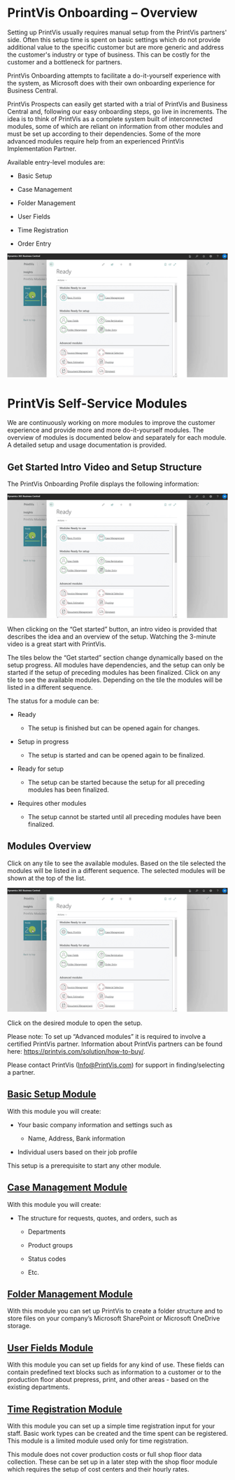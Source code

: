 # PrintVis Onboarding – Overview

Setting up PrintVis usually requires manual setup from the PrintVis
partners' side. Often this setup time is spent on basic settings which
do not provide additional value to the specific customer but are more
generic and address the customer's industry or type of business. This
can be costly for the customer and a bottleneck for partners.

PrintVis Onboarding attempts to facilitate a do-it-yourself experience
with the system, as Microsoft does with their own onboarding experience
for Business Central.

PrintVis Prospects can easily get started with a trial of PrintVis and
Business Central and, following our easy onboarding steps, go live in
increments. The idea is to think of PrintVis as a complete system built
of interconnected modules, some of which are reliant on information from
other modules and must be set up according to their dependencies. Some
of the more advanced modules require help from an experienced PrintVis
Implementation Partner.

Available entry-level modules are:

-   Basic Setup

-   Case Management

-   Folder Management

-   User Fields

-   Time Registration

-   Order Entry

![Overview](./assets/01-image1.png)

# PrintVis Self-Service Modules

We are continuously working on more modules to improve the customer
experience and provide more and more do-it-yourself modules. The
overview of modules is documented below and separately for each module.
A detailed setup and usage documentation is provided.

## Get Started Intro Video and Setup Structure

The PrintVis Onboarding Profile displays the following information:

![Overview](./assets/01-image1.png)

When clicking on the “Get started” button, an intro video is provided
that describes the idea and an overview of the setup. Watching the
3-minute video is a great start with PrintVis.

The tiles below the “Get started” section change dynamically based on
the setup progress. All modules have dependencies, and the setup can
only be started if the setup of preceding modules has been finalized.
Click on any tile to see the available modules. Depending on the tile
the modules will be listed in a different sequence.

The status for a module can be:

-   Ready

    -   The setup is finished but can be opened again for changes.

-   Setup in progress

    -   The setup is started and can be opened again to be finalized.

-   Ready for setup

    -   The setup can be started because the setup for all preceding
        modules has been finalized.

-   Requires other modules

    -   The setup cannot be started until all preceding modules have
        been finalized.

## Modules Overview

Click on any tile to see the available modules. Based on the tile
selected the modules will be listed in a different sequence. The
selected modules will be shown at the top of the list.

![Overview](./assets/01-image1.png)

Click on the desired module to open the setup.

Please note: To set up “Advanced modules” it is required to involve a
certified PrintVis partner. Information about PrintVis partners can be
found here: <https://printvis.com/solution/how-to-buy/>.

Please contact PrintVis (<Info@PrintVis.com>) for support in
finding/selecting a partner.

## <a href="../0100-PVSOnboarding-Basic-Setup/" target="_self">Basic Setup Module</a>

With this module you will create:

-   Your basic company information and settings such as

    -   Name, Address, Bank information

-   Individual users based on their job profile

This setup is a prerequisite to start any other module.

## <a href="../0200-PVSOnboarding-CaseMgmt/" target="_self">Case Management Module</a>

With this module you will create:

-   The structure for requests, quotes, and orders, such as

    -   Departments

    -   Product groups

    -   Status codes

    -   Etc.

## <a href="../0500-PVSOnboarding-Folders/" target="_self">Folder Management Module</a>

With this module you can set up PrintVis to create a folder structure
and to store files on your company’s Microsoft SharePoint or Microsoft
OneDrive storage.

## <a href="../0300-PVSOnboarding-UserFields/" target="_self">User Fields Module</a>

With this module you can set up fields for any kind of use. These fields
can contain predefined text blocks such as information to a customer or
to the production floor about prepress, print, and other areas - based
on the existing departments.

## <a href="../0400-PVSOnboarding-TimeReg/" target="_self">Time Registration Module</a>

With this module you can set up a simple time registration input for
your staff. Basic work types can be created and the time spent can be
registered. This module is a limited module used only for time
registration.

This module does not cover production costs or full shop floor data
collection. These can be set up in a later step with the shop floor
module which requires the setup of cost centers and their hourly rates.
